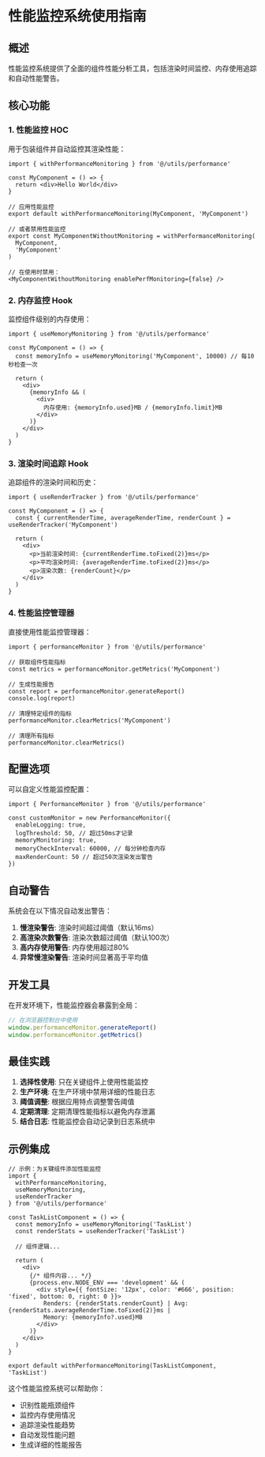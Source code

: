 # 性能监控系统使用指南

## 概述

性能监控系统提供了全面的组件性能分析工具，包括渲染时间监控、内存使用追踪和自动性能警告。

## 核心功能

### 1. 性能监控 HOC

用于包装组件并自动监控其渲染性能：

```tsx
import { withPerformanceMonitoring } from '@/utils/performance'

const MyComponent = () => {
  return <div>Hello World</div>
}

// 应用性能监控
export default withPerformanceMonitoring(MyComponent, 'MyComponent')

// 或者禁用性能监控
export const MyComponentWithoutMonitoring = withPerformanceMonitoring(
  MyComponent,
  'MyComponent'
)

// 在使用时禁用：
<MyComponentWithoutMonitoring enablePerfMonitoring={false} />
```

### 2. 内存监控 Hook

监控组件级别的内存使用：

```tsx
import { useMemoryMonitoring } from '@/utils/performance'

const MyComponent = () => {
  const memoryInfo = useMemoryMonitoring('MyComponent', 10000) // 每10秒检查一次

  return (
    <div>
      {memoryInfo && (
        <div>
          内存使用: {memoryInfo.used}MB / {memoryInfo.limit}MB
        </div>
      )}
    </div>
  )
}
```

### 3. 渲染时间追踪 Hook

追踪组件的渲染时间和历史：

```tsx
import { useRenderTracker } from '@/utils/performance'

const MyComponent = () => {
  const { currentRenderTime, averageRenderTime, renderCount } = useRenderTracker('MyComponent')

  return (
    <div>
      <p>当前渲染时间: {currentRenderTime.toFixed(2)}ms</p>
      <p>平均渲染时间: {averageRenderTime.toFixed(2)}ms</p>
      <p>渲染次数: {renderCount}</p>
    </div>
  )
}
```

### 4. 性能监控管理器

直接使用性能监控管理器：

```tsx
import { performanceMonitor } from '@/utils/performance'

// 获取组件性能指标
const metrics = performanceMonitor.getMetrics('MyComponent')

// 生成性能报告
const report = performanceMonitor.generateReport()
console.log(report)

// 清理特定组件的指标
performanceMonitor.clearMetrics('MyComponent')

// 清理所有指标
performanceMonitor.clearMetrics()
```

## 配置选项

可以自定义性能监控配置：

```tsx
import { PerformanceMonitor } from '@/utils/performance'

const customMonitor = new PerformanceMonitor({
  enableLogging: true,
  logThreshold: 50, // 超过50ms才记录
  memoryMonitoring: true,
  memoryCheckInterval: 60000, // 每分钟检查内存
  maxRenderCount: 50 // 超过50次渲染发出警告
})
```

## 自动警告

系统会在以下情况自动发出警告：

1. **慢渲染警告**: 渲染时间超过阈值（默认16ms）
2. **高渲染次数警告**: 渲染次数超过阈值（默认100次）
3. **高内存使用警告**: 内存使用超过80%
4. **异常慢渲染警告**: 渲染时间显著高于平均值

## 开发工具

在开发环境下，性能监控器会暴露到全局：

```javascript
// 在浏览器控制台中使用
window.performanceMonitor.generateReport()
window.performanceMonitor.getMetrics()
```

## 最佳实践

1. **选择性使用**: 只在关键组件上使用性能监控
2. **生产环境**: 在生产环境中禁用详细的性能日志
3. **阈值调整**: 根据应用特点调整警告阈值
4. **定期清理**: 定期清理性能指标以避免内存泄漏
5. **结合日志**: 性能监控会自动记录到日志系统中

## 示例集成

```tsx
// 示例：为关键组件添加性能监控
import {
  withPerformanceMonitoring,
  useMemoryMonitoring,
  useRenderTracker
} from '@/utils/performance'

const TaskListComponent = () => {
  const memoryInfo = useMemoryMonitoring('TaskList')
  const renderStats = useRenderTracker('TaskList')

  // 组件逻辑...

  return (
    <div>
      {/* 组件内容... */}
      {process.env.NODE_ENV === 'development' && (
        <div style={{ fontSize: '12px', color: '#666', position: 'fixed', bottom: 0, right: 0 }}>
          Renders: {renderStats.renderCount} | Avg: {renderStats.averageRenderTime.toFixed(2)}ms |
          Memory: {memoryInfo?.used}MB
        </div>
      )}
    </div>
  )
}

export default withPerformanceMonitoring(TaskListComponent, 'TaskList')
```

这个性能监控系统可以帮助你：

- 识别性能瓶颈组件
- 监控内存使用情况
- 追踪渲染性能趋势
- 自动发现性能问题
- 生成详细的性能报告
